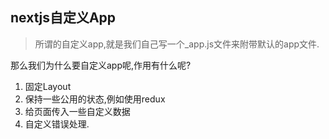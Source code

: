 ## nextjs自定义App
>所谓的自定义app,就是我们自己写一个_app.js文件来附带默认的app文件.

那么我们为什么要自定义app呢,作用有什么呢?

1. 固定Layout
2. 保持一些公用的状态,例如使用redux
3. 给页面传入一些自定义数据
4. 自定义错误处理.